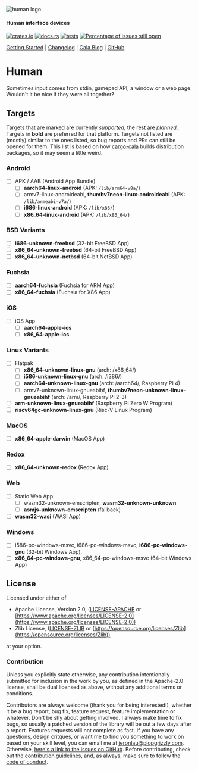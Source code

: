 ![human logo](https://github.com/libcala/human/blob/master/res/logo.svg)
#### Human interface devices
[![crates.io](https://img.shields.io/crates/v/human.svg)](https://crates.io/crates/human)
[![docs.rs](https://docs.rs/human/badge.svg)](https://docs.rs/human)
[![tests](https://github.com/libcala/human/workflows/tests/badge.svg)](https://github.com/libcala/human/actions?query=workflow%3Atests)
[![Percentage of issues still open](http://isitmaintained.com/badge/open/libcala/stick.svg)](http://isitmaintained.com/project/libcala/stick "Percentage of issues still open")

[Getting Started](https://docs.rs/human#getting-started) |
[Changelog](https://github.com/libcala/human/blob/master/CHANGELOG.md) |
[Cala Blog](https://libcala.github.io#blog) |
[GitHub](https://github.com/libcala/human)

# Human
Sometimes input comes from stdin, gamepad API, a window or a web page.
Wouldn't it be nice if they were all together?

## Targets
Targets that are marked are currently *supported*, the rest are *planned*.
Targets in **bold** are preferred for that platform.  Targets not listed are
(mostly) similar to the ones listed, so bug reports and PRs can still be opened
for them.  This list is based on how
[cargo-cala](https://github.com/libcala/cargo-cala) builds distribution
packages, so it may seem a little weird.

### Android
 - [ ] APK / AAB (Android App Bundle)
   - [ ] **aarch64-linux-android** (APK: `/lib/arm64-v8a/`)
   - [ ] armv7-linux-androideabi, **thumbv7neon-linux-androideabi** (APK:
     `/lib/armeabi-v7a/`)
   - [ ] **i686-linux-android** (APK: `/lib/x86/`)
   - [ ] **x86_64-linux-android** (APK: `/lib/x86_64/`)

### BSD Variants
 - [ ] **i686-unknown-freebsd** (32-bit FreeBSD App)
 - [ ] **x86_64-unknown-freebsd** (64-bit FreeBSD App)
 - [ ] **x86_64-unknown-netbsd** (64-bit NetBSD App)

### Fuchsia
 - [ ] **aarch64-fuchsia** (Fuchsia for ARM App)
 - [ ] **x86_64-fuchsia** (Fuchsia for X86 App)

### iOS
 - [ ] iOS App
   - [ ] **aarch64-apple-ios**
   - [ ] **x86_64-apple-ios**

### Linux Variants
 - [ ] Flatpak
   - [ ] **x86_64-unknown-linux-gnu** (arch: /x86_64/)
   - [ ] **i586-unknown-linux-gnu** (arch: /i386/)
   - [ ] **aarch64-unknown-linux-gnu** (arch: /aarch64/, Raspberry Pi 4)
   - [ ] armv7-unknown-linux-gnueabihf, **thumbv7neon-unknown-linux-gnueabihf**
     (arch: /arm/, Raspberry Pi 2-3)
 - [ ] **arm-unknown-linux-gnueabihf** (Raspberry Pi Zero W Program)
 - [ ] **riscv64gc-unknown-linux-gnu** (Risc-V Linux Program)

### MacOS
 - [ ] **x86_64-apple-darwin** (MacOS App)

### Redox
 - [ ] **x86_64-unknown-redox** (Redox App)

### Web
 - [ ] Static Web App
   - [ ] wasm32-unknown-emscripten, **wasm32-unknown-unknown**
   - [ ] **asmjs-unknown-emscripten** (fallback)
 - [ ] **wasm32-wasi** (WASI App)

### Windows
 - [ ] i586-pc-windows-msvc, i686-pc-windows-msvc, **i686-pc-windows-gnu**
   (32-bit Windows App),
 - [ ] **x86_64-pc-windows-gnu**, x86\_64-pc-windows-msvc (64-bit Windows App)

## License
Licensed under either of
 - Apache License, Version 2.0,
   ([LICENSE-APACHE](https://github.com/libcala/human/blob/master/LICENSE-APACHE) or
   [https://www.apache.org/licenses/LICENSE-2.0](https://www.apache.org/licenses/LICENSE-2.0))
 - Zlib License,
   ([LICENSE-ZLIB](https://github.com/libcala/human/blob/master/LICENSE-ZLIB) or
   [https://opensource.org/licenses/Zlib](https://opensource.org/licenses/Zlib))

at your option.

### Contribution
Unless you explicitly state otherwise, any contribution intentionally submitted
for inclusion in the work by you, as defined in the Apache-2.0 license, shall be
dual licensed as above, without any additional terms or conditions.

Contributors are always welcome (thank you for being interested!), whether it
be a bug report, bug fix, feature request, feature implementation or whatever.
Don't be shy about getting involved.  I always make time to fix bugs, so usually
a patched version of the library will be out a few days after a report.
Features requests will not complete as fast.  If you have any questions, design
critques, or want me to find you something to work on based on your skill level,
you can email me at [jeronlau@plopgrizzly.com](mailto:jeronlau@plopgrizzly.com).
Otherwise,
[here's a link to the issues on GitHub](https://github.com/libcala/human/issues).
Before contributing, check out the
[contribution guidelines](https://github.com/libcala/human/blob/master/CONTRIBUTING.md),
and, as always, make sure to follow the
[code of conduct](https://github.com/libcala/human/blob/master/CODE_OF_CONDUCT.md).
